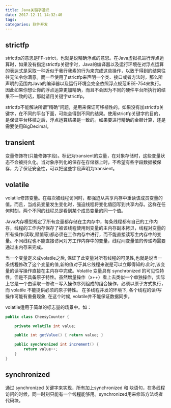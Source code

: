 ```yaml
---
title: Java关键字通识
date: 2017-12-11 14:32:40
tags:
categories: 软件开发
---
```


## strictfp
strictfp的意思是FP-strict，也就是说精确浮点的意思。在Java虚拟机进行浮点运算时，如果没有指定strictfp关键字时，Java的编译器以及运行环境在对浮点运算的表达式是采取一种近似于我行我素的行为来完成这些操作，以致于得到的结果往往无法令你满意。而一旦使用了strictfp来声明一个类、接口或者方法时，那么所声明的范围内Java的编译器以及运行环境会完全依照浮点规范IEEE-754来执行。因此如果你想让你的浮点运算更加精确，而且不会因为不同的硬件平台所执行的结果不一致的话，那就请用关键字strictfp。

strictfp不能解决所谓”精确“问题，是用来保证可移植性的。如果没有加strictfp关键字，在不同的平台下面，可能会得到不同的结果。使用strictfp关键字的目的，是保证平台移植之后，浮点运算结果是一致的。如果要进行精确的金额计算，还是需要使用BigDecimal。


## transient 
变量修饰符(只能修饰字段)。标记为transient的变量，在对象存储时，这些变量状态不会被持久化。当对象序列化的保存在存储器上时，不希望有些字段数据被保存，为了保证安全性，可以把这些字段声明为transient。

## volatile 
volatile修饰变量。在每次被线程访问时，都强迫从共享内存中重读该成员变量的值。而且，当成员变量发生变化时，强迫线程将变化值回写到共享内存。这样在任何时刻，两个不同的线程总是看到某个成员变量的同一个值。

Java内存模型规定了所有变量都存储在主内存中，每条线程都有自己的工作内存，线程的工作内存保存了被该线程使用到变量的主内存副本拷贝，线程对变量的所有操作(读取,赋值等)都必须在工作内存中进行，而不能直接读写主内存中的变量。不同线程也不能直接访问对方工作内存中的变量，线程间变量值的传递均需要通过主内存来完成。

当一个变量定义成volatile之后, 保证了此变量对所有线程的可见性,也就是说当一条线程修改了这个变量的值,新的值对于其它线程来说是可以立即得知的.此时,该变量的读写操作直接在主内存中完成。Volatile 变量具有 synchronized 的可见性特性，但是不具备原子特性。虽然增量操作（x++）看上去类似一个单独操作，实际上它是一个由读取－修改－写入操作序列组成的组合操作，必须以原子方式执行，而 volatile 不能提供必须的原子特性。 在多线程并发的环境下, 各个线程的读/写操作可能有重叠现象, 在这个时候, volatile并不能保证数据同步。

volatile适用于简单的标志量的场景中。如：
```java
public class CheesyCounter {

    private volatile int value;

    public int getValue() { return value; }

    public synchronized int increment() {
        return value++;
    }
}
```

## synchronized   
通过 synchronized 关键字来实现，所有加上synchronized 和 块语句，在多线程访问的时候，同一时刻只能有一个线程能够用。synchronized用来修饰方法或者代码块。